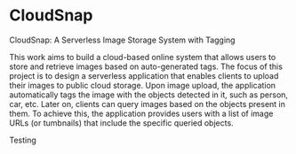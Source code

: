# CloudSnap
CloudSnap: A Serverless Image Storage System with Tagging


This work aims to build a cloud-based online system that allows users to store and retrieve images based on auto-generated tags. The focus of this project is to design a serverless application that enables clients to upload their images to public cloud storage. Upon image upload, the application automatically tags the image with the objects detected in it, such as person, car, etc. Later on, clients can query images based on the objects present in them. To achieve this, the application provides users with a list of image URLs (or tumbnails) that include the specific queried objects.

Testing
